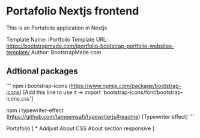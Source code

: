 # Portafolio Nextjs frontend

This is an Portafolio application in Nextjs

Template Name: iPortfolio
Template URL: https://bootstrapmade.com/iportfolio-bootstrap-portfolio-websites-template/
Author: BootstrapMade.com

## Adtional packages
'''
npm i bootstrap-icons (https://www.npmjs.com/package/bootstrap-icons) [Add this line to use it -> import 'bootstrap-icons/font/bootstrap-icons.css']

npm i typewriter-effect (https://github.com/tameemsafi/typewriterjs#readme) [Typewriter effect]
'''

Portafolio
[
	* Addjust About CSS About section responsive
]